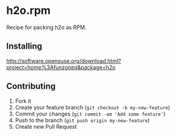 # h2o.rpm
Recipe for packing h2o as RPM.

## Installing

http://software.opensuse.org/download.html?project=home%3Afunzoneq&package=h2o

## Contributing

1. Fork it
2. Create your feature branch (`git checkout -b my-new-feature`)
3. Commit your changes (`git commit -am 'Add some feature'`)
4. Push to the branch (`git push origin my-new-feature`)
5. Create new Pull Request
